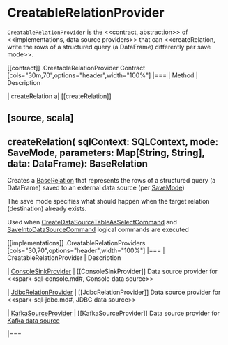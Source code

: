 # CreatableRelationProvider

`CreatableRelationProvider` is the <<contract, abstraction>> of <<implementations, data source providers>> that can <<createRelation, write the rows of a structured query (a DataFrame) differently per save mode>>.

[[contract]]
.CreatableRelationProvider Contract
[cols="30m,70",options="header",width="100%"]
|===
| Method
| Description

| createRelation
a| [[createRelation]]

[source, scala]
----
createRelation(
  sqlContext: SQLContext,
  mode: SaveMode,
  parameters: Map[String, String],
  data: DataFrame): BaseRelation
----

Creates a [BaseRelation](spark-sql-BaseRelation.md) that represents the rows of a structured query (a DataFrame) saved to an external data source (per [SaveMode](DataFrameWriter.md#SaveMode))

The save mode specifies what should happen when the target relation (destination) already exists.

Used when [CreateDataSourceTableAsSelectCommand](logical-operators/CreateDataSourceTableAsSelectCommand.md) and [SaveIntoDataSourceCommand](logical-operators/SaveIntoDataSourceCommand.md) logical commands are executed

[[implementations]]
.CreatableRelationProviders
[cols="30,70",options="header",width="100%"]
|===
| CreatableRelationProvider
| Description

| [ConsoleSinkProvider](spark-sql-ConsoleSinkProvider.md)
| [[ConsoleSinkProvider]] Data source provider for <<spark-sql-console.md#, Console data source>>

| [JdbcRelationProvider](spark-sql-JdbcRelationProvider.md)
| [[JdbcRelationProvider]] Data source provider for <<spark-sql-jdbc.md#, JDBC data source>>

| [KafkaSourceProvider](datasources/kafka/KafkaSourceProvider.md)
| [[KafkaSourceProvider]] Data source provider for [Kafka data source](datasources/kafka/index.md)

|===
